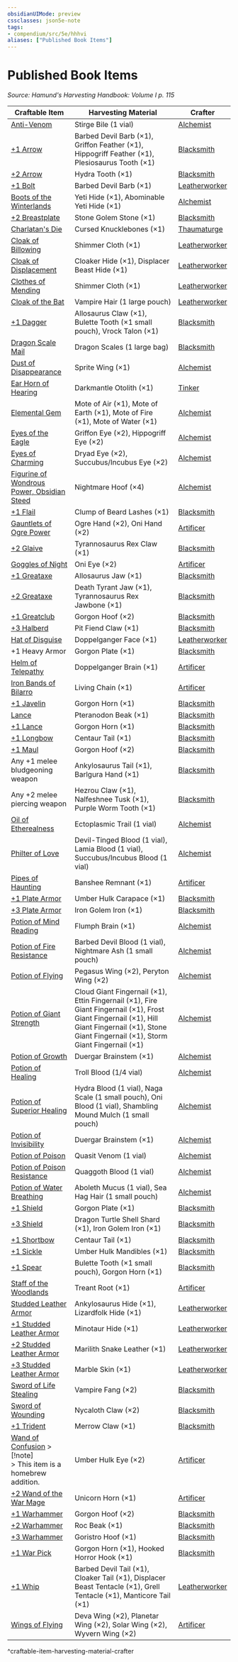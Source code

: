 ```yaml
---
obsidianUIMode: preview
cssclasses: json5e-note
tags:
- compendium/src/5e/hhhvi
aliases: ["Published Book Items"]
---
```

# Published Book Items
*Source: Hamund's Harvesting Handbook: Volume I p. 115* 

| Craftable Item | Harvesting Material | Crafter |
|----------------|---------------------|---------|
| [Anti-Venom](compendium/items/antitoxin-vial.md) | Stirge Bile (1 vial) | [Alchemist](compendium/optional-features/alchemist-hhhvi.md) |
| [+1 Arrow](compendium/items/1-ammunition.md) | Barbed Devil Barb (×1), Griffon Feather (×1), Hippogriff Feather (×1), Plesiosaurus Tooth (×1) | [Blacksmith](compendium/optional-features/blacksmith-hhhvi.md) |
| [+2 Arrow](compendium/items/2-ammunition.md) | Hydra Tooth (×1) | [Blacksmith](compendium/optional-features/blacksmith-hhhvi.md) |
| [+1 Bolt](compendium/items/1-ammunition.md) | Barbed Devil Barb (×1) | [Leatherworker](compendium/optional-features/leatherworker-hhhvi.md) |
| [Boots of the Winterlands](compendium/items/boots-of-the-winterlands.md) | Yeti Hide (×1), Abominable Yeti Hide (×1) | [Alchemist](compendium/optional-features/alchemist-hhhvi.md) |
| [+2 Breastplate](compendium/items/2-armor.md) | Stone Golem Stone (×1) | [Blacksmith](compendium/optional-features/blacksmith-hhhvi.md) |
| [Charlatan's Die](compendium/items/charlatans-die-xge.md) | Cursed Knucklebones (×1) | [Thaumaturge](compendium/optional-features/thaumaturge-hhhvi.md) |
| [Cloak of Billowing](compendium/items/cloak-of-billowing-xge.md) | Shimmer Cloth (×1) | [Leatherworker](compendium/optional-features/leatherworker-hhhvi.md) |
| [Cloak of Displacement](compendium/items/cloak-of-displacement.md) | Cloaker Hide (×1), Displacer Beast Hide (×1) | [Leatherworker](compendium/optional-features/leatherworker-hhhvi.md) |
| [Clothes of Mending](compendium/items/clothes-of-mending-xge.md) | Shimmer Cloth (×1) | [Leatherworker](compendium/optional-features/leatherworker-hhhvi.md) |
| [Cloak of the Bat](compendium/items/cloak-of-the-bat.md) | Vampire Hair (1 large pouch) | [Leatherworker](compendium/optional-features/leatherworker-hhhvi.md) |
| [+1 Dagger](compendium/items/1-weapon.md) | Allosaurus Claw (×1), Bulette Tooth (×1 small pouch), Vrock Talon (×1) | [Blacksmith](compendium/optional-features/blacksmith-hhhvi.md) |
| [Dragon Scale Mail](compendium/items/dragon-scale-mail-dmg.md) | Dragon Scales (1 large bag) | [Blacksmith](compendium/optional-features/blacksmith-hhhvi.md) |
| [Dust of Disappearance](compendium/items/dust-of-disappearance.md) | Sprite Wing (×1) | [Alchemist](compendium/optional-features/alchemist-hhhvi.md) |
| [Ear Horn of Hearing](compendium/items/ear-horn-of-hearing-xge.md) | Darkmantle Otolith (×1) | [Tinker](compendium/optional-features/tinker-hhhvi.md) |
| [Elemental Gem](compendium/items/elemental-gem-dmg.md) | Mote of Air (×1), Mote of Earth (×1), Mote of Fire (×1), Mote of Water (×1) | [Alchemist](compendium/optional-features/alchemist-hhhvi.md) |
| [Eyes of the Eagle](compendium/items/eyes-of-the-eagle.md) | Griffon Eye (×2), Hippogriff Eye (×2) | [Alchemist](compendium/optional-features/alchemist-hhhvi.md) |
| [Eyes of Charming](compendium/items/eyes-of-charming.md) | Dryad Eye (×2), Succubus/Incubus Eye (×2) | [Alchemist](compendium/optional-features/alchemist-hhhvi.md) |
| [Figurine of Wondrous Power, Obsidian Steed](compendium/items/figurine-of-wondrous-power-obsidian-steed.md) | Nightmare Hoof (×4) | [Alchemist](compendium/optional-features/alchemist-hhhvi.md) |
| [+1 Flail](compendium/items/1-weapon.md) | Clump of Beard Lashes (×1) | [Blacksmith](compendium/optional-features/blacksmith-hhhvi.md) |
| [Gauntlets of Ogre Power](compendium/items/gauntlets-of-ogre-power.md) | Ogre Hand (×2), Oni Hand (×2) | [Artificer](compendium/optional-features/artificer-hhhvi.md) |
| [+2 Glaive](compendium/items/2-weapon.md) | Tyrannosaurus Rex Claw (×1) | [Blacksmith](compendium/optional-features/blacksmith-hhhvi.md) |
| [Goggles of Night](compendium/items/goggles-of-night.md) | Oni Eye (×2) | [Artificer](compendium/optional-features/artificer-hhhvi.md) |
| [+1 Greataxe](compendium/items/1-weapon.md) | Allosaurus Jaw (×1) | [Blacksmith](compendium/optional-features/blacksmith-hhhvi.md) |
| [+2 Greataxe](compendium/items/2-weapon.md) | Death Tyrant Jaw (×1), Tyrannosaurus Rex Jawbone (×1) | [Blacksmith](compendium/optional-features/blacksmith-hhhvi.md) |
| [+1 Greatclub](compendium/items/1-weapon.md) | Gorgon Hoof (×2) | [Blacksmith](compendium/optional-features/blacksmith-hhhvi.md) |
| [+3 Halberd](compendium/items/3-weapon.md) | Pit Fiend Claw (×1) | [Blacksmith](compendium/optional-features/blacksmith-hhhvi.md) |
| [Hat of Disguise](compendium/items/hat-of-disguise.md) | Doppelganger Face (×1) | [Leatherworker](compendium/optional-features/leatherworker-hhhvi.md) |
| +1 Heavy Armor | Gorgon Plate (×1) | [Blacksmith](compendium/optional-features/blacksmith-hhhvi.md) |
| [Helm of Telepathy](compendium/items/helm-of-telepathy.md) | Doppelganger Brain (×1) | [Artificer](compendium/optional-features/artificer-hhhvi.md) |
| [Iron Bands of Bilarro](compendium/items/iron-bands-of-bilarro.md) | Living Chain (×1) | [Artificer](compendium/optional-features/artificer-hhhvi.md) |
| [+1 Javelin](compendium/items/1-weapon.md) | Gorgon Horn (×1) | [Blacksmith](compendium/optional-features/blacksmith-hhhvi.md) |
| [Lance](compendium/items/lance.md) | Pteranodon Beak (×1) | [Blacksmith](compendium/optional-features/blacksmith-hhhvi.md) |
| [+1 Lance](compendium/items/1-weapon.md) | Gorgon Horn (×1) | [Blacksmith](compendium/optional-features/blacksmith-hhhvi.md) |
| [+1 Longbow](compendium/items/1-weapon.md) | Centaur Tail (×1) | [Blacksmith](compendium/optional-features/blacksmith-hhhvi.md) |
| [+1 Maul](compendium/items/1-weapon.md) | Gorgon Hoof (×2) | [Blacksmith](compendium/optional-features/blacksmith-hhhvi.md) |
| Any +1 melee bludgeoning weapon | Ankylosaurus Tail (×1), Barlgura Hand (×1) | [Blacksmith](compendium/optional-features/blacksmith-hhhvi.md) |
| Any +2 melee piercing weapon | Hezrou Claw (×1), Nalfeshnee Tusk (×1), Purple Worm Tooth (×1) | [Blacksmith](compendium/optional-features/blacksmith-hhhvi.md) |
| [Oil of Etherealness](compendium/items/oil-of-etherealness.md) | Ectoplasmic Trail (1 vial) | [Alchemist](compendium/optional-features/alchemist-hhhvi.md) |
| [Philter of Love](compendium/items/philter-of-love.md) | Devil-Tinged Blood (1 vial), Lamia Blood (1 vial), Succubus/Incubus Blood (1 vial) | [Alchemist](compendium/optional-features/alchemist-hhhvi.md) |
| [Pipes of Haunting](compendium/items/pipes-of-haunting.md) | Banshee Remnant (×1) | [Artificer](compendium/optional-features/artificer-hhhvi.md) |
| [+1 Plate Armor](compendium/items/1-armor.md) | Umber Hulk Carapace (×1) | [Blacksmith](compendium/optional-features/blacksmith-hhhvi.md) |
| [+3 Plate Armor](compendium/items/3-armor.md) | Iron Golem Iron (×1) | [Blacksmith](compendium/optional-features/blacksmith-hhhvi.md) |
| [Potion of Mind Reading](compendium/items/potion-of-mind-reading.md) | Flumph Brain (×1) | [Alchemist](compendium/optional-features/alchemist-hhhvi.md) |
| [Potion of Fire Resistance](compendium/items/potion-of-fire-resistance.md) | Barbed Devil Blood (1 vial), Nightmare Ash (1 small pouch) | [Alchemist](compendium/optional-features/alchemist-hhhvi.md) |
| [Potion of Flying](compendium/items/potion-of-flying.md) | Pegasus Wing (×2), Peryton Wing (×2) | [Alchemist](compendium/optional-features/alchemist-hhhvi.md) |
| [Potion of Giant Strength](compendium/items/potion-of-giant-strength-dmg.md) | Cloud Giant Fingernail (×1), Ettin Fingernail (×1), Fire Giant Fingernail (×1), Frost Giant Fingernail (×1), Hill Giant Fingernail (×1), Stone Giant Fingernail (×1), Storm Giant Fingernail (×1) | [Alchemist](compendium/optional-features/alchemist-hhhvi.md) |
| [Potion of Growth](compendium/items/potion-of-growth.md) | Duergar Brainstem (×1) | [Alchemist](compendium/optional-features/alchemist-hhhvi.md) |
| [Potion of Healing](compendium/items/potion-of-healing.md) | Troll Blood (1/4 vial) | [Alchemist](compendium/optional-features/alchemist-hhhvi.md) |
| [Potion of Superior Healing](compendium/items/potion-of-superior-healing.md) | Hydra Blood (1 vial), Naga Scale (1 small pouch), Oni Blood (1 vial), Shambling Mound Mulch (1 small pouch) | [Alchemist](compendium/optional-features/alchemist-hhhvi.md) |
| [Potion of Invisibility](compendium/items/potion-of-invisibility.md) | Duergar Brainstem (×1) | [Alchemist](compendium/optional-features/alchemist-hhhvi.md) |
| [Potion of Poison](compendium/items/potion-of-poison.md) | Quasit Venom (1 vial) | [Alchemist](compendium/optional-features/alchemist-hhhvi.md) |
| [Potion of Poison Resistance](compendium/items/potion-of-poison-resistance.md) | Quaggoth Blood (1 vial) | [Alchemist](compendium/optional-features/alchemist-hhhvi.md) |
| [Potion of Water Breathing](compendium/items/potion-of-water-breathing.md) | Aboleth Mucus (1 vial), Sea Hag Hair (1 small pouch) | [Alchemist](compendium/optional-features/alchemist-hhhvi.md) |
| [+1 Shield](compendium/items/1-shield.md) | Gorgon Plate (×1) | [Blacksmith](compendium/optional-features/blacksmith-hhhvi.md) |
| [+3 Shield](compendium/items/3-shield.md) | Dragon Turtle Shell Shard (×1), Iron Golem Iron (×1) | [Blacksmith](compendium/optional-features/blacksmith-hhhvi.md) |
| [+1 Shortbow](compendium/items/1-weapon.md) | Centaur Tail (×1) | [Blacksmith](compendium/optional-features/blacksmith-hhhvi.md) |
| [+1 Sickle](compendium/items/1-weapon.md) | Umber Hulk Mandibles (×1) | [Blacksmith](compendium/optional-features/blacksmith-hhhvi.md) |
| [+1 Spear](compendium/items/1-weapon.md) | Bulette Tooth (×1 small pouch), Gorgon Horn (×1) | [Blacksmith](compendium/optional-features/blacksmith-hhhvi.md) |
| [Staff of the Woodlands](compendium/items/staff-of-the-woodlands.md) | Treant Root (×1) | [Artificer](compendium/optional-features/artificer-hhhvi.md) |
| [Studded Leather Armor](compendium/items/studded-leather-armor.md) | Ankylosaurus Hide (×1), Lizardfolk Hide (×1) | [Leatherworker](compendium/optional-features/leatherworker-hhhvi.md) |
| [+1 Studded Leather Armor](compendium/items/1-armor.md) | Minotaur Hide (×1) | [Leatherworker](compendium/optional-features/leatherworker-hhhvi.md) |
| [+2 Studded Leather Armor](compendium/items/2-armor.md) | Marilith Snake Leather (×1) | [Leatherworker](compendium/optional-features/leatherworker-hhhvi.md) |
| [+3 Studded Leather Armor](compendium/items/3-armor.md) | Marble Skin (×1) | [Leatherworker](compendium/optional-features/leatherworker-hhhvi.md) |
| [Sword of Life Stealing](compendium/items/sword-of-life-stealing.md) | Vampire Fang (×2) | [Blacksmith](compendium/optional-features/blacksmith-hhhvi.md) |
| [Sword of Wounding](compendium/items/sword-of-wounding.md) | Nycaloth Claw (×2) | [Blacksmith](compendium/optional-features/blacksmith-hhhvi.md) |
| [+1 Trident](compendium/items/1-weapon.md) | Merrow Claw (×1) | [Blacksmith](compendium/optional-features/blacksmith-hhhvi.md) |
| [Wand of Confusion](compendium/items/wand-of-confusion-hhhvi.md) > [!note]<br />> This item is a homebrew addition. | Umber Hulk Eye (×2) | [Artificer](compendium/optional-features/artificer-hhhvi.md) |
| [+2 Wand of the War Mage](compendium/items/2-wand-of-the-war-mage.md) | Unicorn Horn (×1) | [Artificer](compendium/optional-features/artificer-hhhvi.md) |
| [+1 Warhammer](compendium/items/1-weapon.md) | Gorgon Hoof (×2) | [Blacksmith](compendium/optional-features/blacksmith-hhhvi.md) |
| [+2 Warhammer](compendium/items/2-weapon.md) | Roc Beak (×1) | [Blacksmith](compendium/optional-features/blacksmith-hhhvi.md) |
| [+3 Warhammer](compendium/items/3-weapon.md) | Goristro Hoof (×1) | [Blacksmith](compendium/optional-features/blacksmith-hhhvi.md) |
| [+1 War Pick](compendium/items/1-weapon.md) | Gorgon Horn (×1), Hooked Horror Hook (×1) | [Blacksmith](compendium/optional-features/blacksmith-hhhvi.md) |
| [+1 Whip](compendium/items/1-weapon.md) | Barbed Devil Tail (×1), Cloaker Tail (×1), Displacer Beast Tentacle (×1), Grell Tentacle (×1), Manticore Tail (×1) | [Leatherworker](compendium/optional-features/leatherworker-hhhvi.md) |
| [Wings of Flying](compendium/items/wings-of-flying.md) | Deva Wing (×2), Planetar Wing (×2), Solar Wing (×2), Wyvern Wing (×2) | [Artificer](compendium/optional-features/artificer-hhhvi.md) |
^craftable-item-harvesting-material-crafter